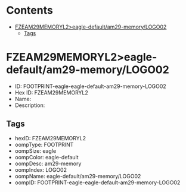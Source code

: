 



Contents
========

* [FZEAM29MEMORYL2>eagle-default/am29-memory/LOGO02](#fzeam29memoryl2eagle-defaultam29-memorylogo02)
	* [Tags](#tags)

# FZEAM29MEMORYL2>eagle-default/am29-memory/LOGO02

- ID: FOOTPRINT-eagle-eagle-default-am29-memory-LOGO02
- Hex ID: FZEAM29MEMORYL2
- Name: 
- Description: 

## Tags

- hexID: FZEAM29MEMORYL2
- oompType: FOOTPRINT
- oompSize: eagle
- oompColor: eagle-default
- oompDesc: am29-memory
- oompIndex: LOGO02
- oompName: eagle-default/am29-memory/LOGO02
- oompID: FOOTPRINT-eagle-eagle-default-am29-memory-LOGO02
